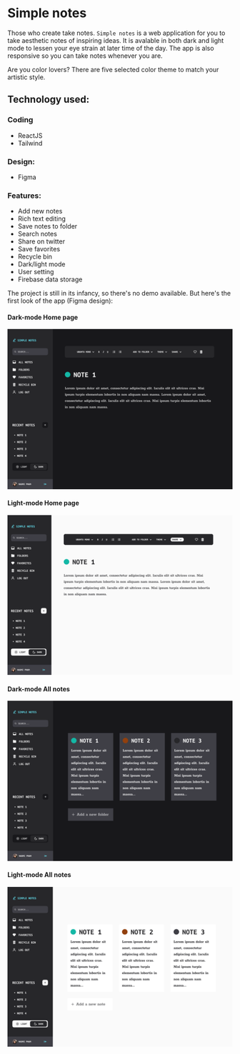 # Simple notes

Those who create take notes. `Simple notes` is a web application for you to take aesthetic notes of inspiring ideas. It is avalable in both dark and light mode to lessen your eye strain at later time of the day. The app is also responsive so you can take notes whenever you are. 

Are you color lovers? There are five selected color theme to match your artistic style. 

## Technology used: 

### Coding
- ReactJS
- Tailwind

### Design: 
- Figma

### Features:
- Add new notes
- Rich text editing
- Save notes to folder
- Search notes
- Share on twitter
- Save favorites
- Recycle bin
- Dark/light mode
- User setting
- Firebase data storage

The project is still in its infancy, so there's no demo available. But here's the first look of the app (Figma design):

#### Dark-mode Home page

![Editor-dark](https://github.com/naomi-pham/simple-notes/blob/2edd85b8089da02b3758cbb8c9e734f62d74973f/images/%23editor%20(2).png)

#### Light-mode Home page

![Editor-light](https://github.com/naomi-pham/simple-notes/blob/3fe7801c3c5b08a4f5c9ac45eb745b9769d10a51/images/%23editor%20(3).png)

#### Dark-mode All notes

![All-note-dark](https://github.com/naomi-pham/simple-notes/blob/6e8ed0a074a7ae0ec73f07f7a09a76f612331348/images/%23all-notes.png)

#### Light-mode All notes

![All-note-light](https://github.com/naomi-pham/simple-notes/blob/main/images/%23all-notes%20(1).png)
